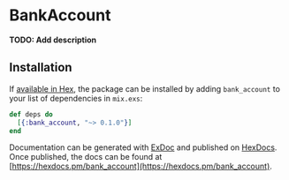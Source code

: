# BankAccount

**TODO: Add description**

## Installation

If [available in Hex](https://hex.pm/docs/publish), the package can be installed
by adding `bank_account` to your list of dependencies in `mix.exs`:

```elixir
def deps do
  [{:bank_account, "~> 0.1.0"}]
end
```

Documentation can be generated with [ExDoc](https://github.com/elixir-lang/ex_doc)
and published on [HexDocs](https://hexdocs.pm). Once published, the docs can
be found at [https://hexdocs.pm/bank_account](https://hexdocs.pm/bank_account).

